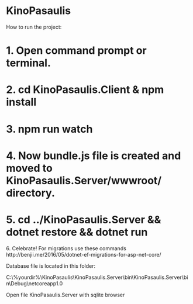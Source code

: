 # KinoPasaulis

How to run the project:
<h1> 1. Open command prompt or terminal. </h1>
<h1> 2. cd KinoPasaulis.Client & npm install </h1>
<h1> 3. npm run watch </h1>
<h1> 4. Now bundle.js file is created and moved to KinoPasaulis.Server/wwwroot/ directory. </h1>
<h1> 5. cd ../KinoPasaulis.Server && dotnet restore && dotnet run </h1
<h1> 6. Celebrate! </h1

<p> For migrations use these commands http://benjii.me/2016/05/dotnet-ef-migrations-for-asp-net-core/ </p>
<p> Database file is located in this folder: </p>
C:\%yourdir%\KinoPasaulis\KinoPasaulis.Server\bin\KinoPasaulis.Server\bin\Debug\netcoreapp1.0

Open file KinoPasaulis.Server with sqlite browser